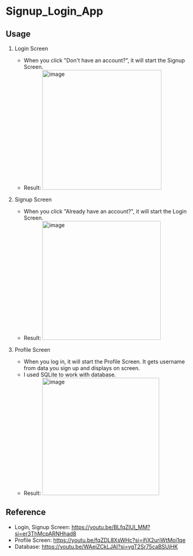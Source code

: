 # Signup_Login_App

## Usage
1. Login Screen
   - When you click "Don't have an account?", it will start the Signup Screen.
   - Result:
     <img width="313" alt="image" src="https://github.com/minhman293/login-signup-page-android/assets/69661294/ee8f3f25-c6b7-4cf2-9033-72e909f7e310">
     
2. Signup Screen
   - When you click "Already have an account?", it will start the Login Screen.
   - Result:
     <img width="311" alt="image" src="https://github.com/minhman293/login-signup-page-android/assets/69661294/73ab84f3-6922-492e-a81b-9a3e1cf6237f">

3. Profile Screen
   - When you log in, it will start the Profile Screen. It gets username from data you sign up and displays on screen.
   - I used SQLite to work with database.
   - Result:
     <img width="307" alt="image" src="https://github.com/minhman293/Signup_Login_App/assets/69661294/ebee500f-14f2-49ab-939e-49bba82630af">


## Reference
- Login, Signup Screen: https://youtu.be/BLfqZlUI_MM?si=er3ThMcpARNHhad8
- Profile Screen: https://youtu.be/fqZDL8XsWHc?si=ifjX2uriWtMoi1qe
- Database: https://youtu.be/WAejZCkLJAI?si=ygT2Sr75caBSUiHK
